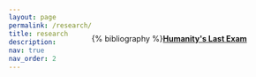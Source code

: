 ```yaml
---
layout: page
permalink: /research/
title: research
description:
nav: true
nav_order: 2
---
```


<!-- _pages/publications.md -->

<!-- Bibsearch Feature -->

<div class="publications">

{% bibliography %}

</div>

<head>
    <meta charset="UTF-8">
    <meta name="viewport" content="width=device-width, initial-scale=1.0">
</head>

<hr>
<body style="display: flex; justify-content: center; align-items: center; height: 100vh; margin: 0;">
    <div style="text-align: left;">
        <b><a href = "https://arxiv.org/abs/2501.14249">Humanity's Last Exam</a></b>
    </div>
</body>



